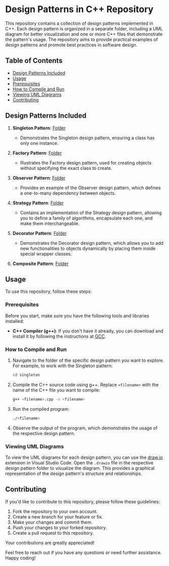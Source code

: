 # Design Patterns in C++ Repository

This repository contains a collection of design patterns implemented in C++. Each design pattern is organized in a separate folder, including a UML diagram for better visualization and one or more C++ files that demonstrate the pattern's usage. The repository aims to provide practical examples of design patterns and promote best practices in software design.

## Table of Contents

- [Design Patterns Included](#design-patterns-included)
- [Usage](#usage)
- [Prerequisites](#prerequisites)
- [How to Compile and Run](#how-to-compile-and-run)
- [Viewing UML Diagrams](#viewing-uml-diagrams)
- [Contributing](#contributing)

## Design Patterns Included

1. **Singleton Pattern**: [Folder](./Singleton)
   - Demonstrates the Singleton design pattern, ensuring a class has only one instance.

2. **Factory Pattern**: [Folder](./Factory)
   - Illustrates the Factory design pattern, used for creating objects without specifying the exact class to create.

3. **Observer Pattern**: [Folder](./Observer)
   - Provides an example of the Observer design pattern, which defines a one-to-many dependency between objects.

4. **Strategy Pattern**: [Folder](./Strategy)
   - Contains an implementation of the Strategy design pattern, allowing you to define a family of algorithms, encapsulate each one, and make them interchangeable.

5. **Decorator Pattern**: [Folder](./Decorator)
   - Demonstrates the Decorator design pattern, which allows you to add new functionalities to objects dynamically by placing them inside special wrapper classes.

6. **Composite Pattern**: [Folder](./Composite)

## Usage

To use this repository, follow these steps:

### Prerequisites

Before you start, make sure you have the following tools and libraries installed:

- **C++ Compiler (g++)**: If you don't have it already, you can download and install it by following the instructions at [GCC](https://gcc.gnu.org/).

### How to Compile and Run

1. Navigate to the folder of the specific design pattern you want to explore. For example, to work with the Singleton pattern:

    ```bash
    cd singleton
    ```

2. Compile the C++ source code using g++. Replace `<filename>` with the name of the C++ file you want to compile:

    ```bash
    g++ <filename>.cpp -o <filename>
    ```

3. Run the compiled program:

    ```bash
    ./<filename>
    ```

4. Observe the output of the program, which demonstrates the usage of the respective design pattern.

### Viewing UML Diagrams

To view the UML diagrams for each design pattern, you can use the [draw.io](https://www.draw.io/) extension in Visual Studio Code. Open the `.drawio` file in the respective design pattern folder to visualize the diagram. This provides a graphical representation of the design pattern's structure and relationships.

## Contributing

If you'd like to contribute to this repository, please follow these guidelines:

1. Fork the repository to your own account.
2. Create a new branch for your feature or fix.
3. Make your changes and commit them.
4. Push your changes to your forked repository.
5. Create a pull request to this repository.

Your contributions are greatly appreciated!

Feel free to reach out if you have any questions or need further assistance. Happy coding!
